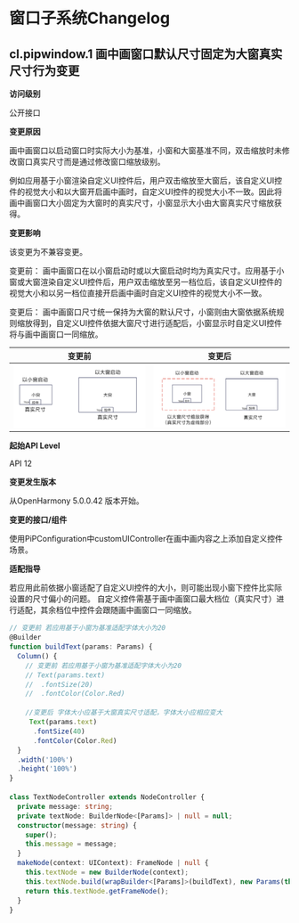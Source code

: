 # 窗口子系统Changelog

## cl.pipwindow.1 画中画窗口默认尺寸固定为大窗真实尺寸行为变更

**访问级别**

公开接口

**变更原因**


画中画窗口以启动窗口时实际大小为基准，小窗和大窗基准不同，双击缩放时未修改窗口真实尺寸而是通过修改窗口缩放级别。

例如应用基于小窗渲染自定义UI控件后，用户双击缩放至大窗后，该自定义UI控件的视觉大小和以大窗开启画中画时，自定义UI控件的视觉大小不一致。因此将画中画窗口大小固定为大窗时的真实尺寸，小窗显示大小由大窗真实尺寸缩放获得。

**变更影响**

该变更为不兼容变更。

变更前：
画中画窗口在以小窗启动时或以大窗启动时均为真实尺寸。应用基于小窗或大窗渲染自定义UI控件后，用户双击缩放至另一档位后，该自定义UI控件的视觉大小和以另一档位直接开启画中画时自定义UI控件的视觉大小不一致。

变更后：
画中画窗口尺寸统一保持为大窗的默认尺寸，小窗则由大窗依据系统规则缩放得到，自定义UI控件依据大窗尺寸进行适配后，小窗显示时自定义UI控件将与画中画窗口一同缩放。

| 变更前 | 变更后 |
|---------|---------|
| ![](figures/pipbefore.jpg) | ![](figures/pipafter.jpg) |

**起始API Level**

API 12

**变更发生版本**

从OpenHarmony 5.0.0.42 版本开始。

**变更的接口/组件**

使用PiPConfiguration中customUIController在画中画内容之上添加自定义控件场景。

**适配指导**

若应用此前依据小窗适配了自定义UI控件的大小，则可能出现小窗下控件比实际设置的尺寸偏小的问题。
自定义控件需基于画中画窗口最大档位（真实尺寸）进行适配，其余档位中控件会跟随画中画窗口一同缩放。

```ts
// 变更前 若应用基于小窗为基准适配字体大小为20
@Builder
function buildText(params: Params) {
  Column() {
    // 变更前 若应用基于小窗为基准适配字体大小为20
    // Text(params.text)
    //  .fontSize(20)
    //  .fontColor(Color.Red)

    //变更后 字体大小应基于大窗真实尺寸适配，字体大小应相应变大
     Text(params.text)
      .fontSize(40)
      .fontColor(Color.Red)
  }
  .width('100%')
  .height('100%')
}

class TextNodeController extends NodeController {
  private message: string;
  private textNode: BuilderNode<[Params]> | null = null;
  constructor(message: string) {
    super();
    this.message = message;
  }
  makeNode(context: UIContext): FrameNode | null {
    this.textNode = new BuilderNode(context);
    this.textNode.build(wrapBuilder<[Params]>(buildText), new Params(this.message));
    return this.textNode.getFrameNode();
  }
}
```